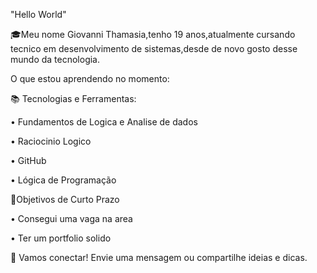 "Hello World"

🎓Meu nome Giovanni Thamasia,tenho 19 anos,atualmente cursando tecnico em desenvolvimento de sistemas,desde de novo gosto desse mundo da tecnologia.



O que estou aprendendo no momento:

📚 Tecnologias e Ferramentas:

 • Fundamentos de Logica e Analise de dados

 • Raciocinio Logico

 • GitHub

 • Lógica de Programação 

🎯Objetivos de Curto Prazo 

 • Consegui uma vaga na area

 • Ter um portfolio solido



💬 Vamos conectar! Envie uma mensagem ou compartilhe ideias e dicas.

